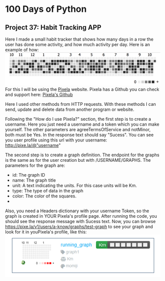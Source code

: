 # 100 Days of Python
## Project 37: Habit Tracking APP

Here I made a small habit tracker that shows how many days in a row the user has done some activity, and how much activity per day. Here is an example of how:
![Pixela example](./pixela_image.png "Habit Tracking example")
For this I will be using the [Pixela](https://pixe.la/) website. Pixela has a Github you can check and support here: [Pixela's Github](https://github.com/a-know/Pixela)

Here I used other methods from HTTP requests. With these methods I can send, update and delete data from another program or website.

Following the "How do I use Pixela?" section, the first step is to create a username. Here you just need a username and a token which you can make yourself. The other parameters are agreeTermsOfService and notMinor, both must be Yes. In the response text should say "Sucess". You can see you user profile using this url with your username: http://pixe.la/@"username"

The second step is to create a graph definition. The endpoint for the graphs is the same as for the user creation but with /USERNAME/GRAPHS.
The parameters for the graph are:
* id: The graph ID
* name: The graph title
* unit: A text indicating the units. For this case units will be Km.
* type: The type of data in the graph
* color: The color of the squares.
*
Also, you need a Headers dictionary with your username Token, so the graph is created in YOUR Pixela's profile page. After running the code, you should see the response message with Sucess text. Now, you can browse https://pixe.la/v1/users/a-know/graphs/test-graph to see your graph and look for it in youPixela's profile, like this:
![Graph example](./running_graph.png "Running Graph")



